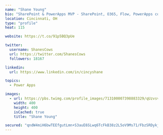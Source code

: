 ```yaml
---
name: "Shane Young"
bio: "SharePoint & PowerApps MVP - SharePoint, O365, Flow, PowerApps consulting? @PowerApps911 | Pure Snark? You found it."
location: Cincinnati, OH
type: "profile"
heat: 115

website: https://t.co/91p5BQ3pUe

twitter:
  username: ShanesCows
  url: https://twitter.com/ShanesCows
  followers: 18167

linkedin:
  url: https://www.linkedin.com/in/cincyshane

topics:
  - Power Apps

images:
  - url: https://pbs.twimg.com/profile_images/713100007398883329/qUzvsvQ3_400x400.jpg
    width: 400
    height: 400
    isCached: true
    title: "Shane Young"

secured: "qndW4miH6bwTEEfgutLmn+S3auE6SLwq6TcFkB38z2L5oV9Ms71/FbzSRDykjXgmroeV+M2L36IG+PqfZlHsWawPbHcauxqN36nRO8KED7zybcawbwx3BSJ3EAQaQtn9mOM6xwvj20IZmUYEvFzcomU4mXXRF5GeBAhEgmZQf0psn5UmdvMWPtMyLd+WFmDVwZ2VPpwklK699azjpU9b1HNsgzuAZaCFZc0OYBemjD798z+HCO8kQEyH0UodaTXSsbd0nUTcO1C2Wizuh/5KOWtGASlgPs9gkKszjfEXqz5nqxvQkLrVvFQfvbXEnJQ1VAZS5b6pAJWTDnwRmEvkzMxfSeRGBHH+tljglN0DJEzigOkihpNcLnWDCNNeiL9tFQ53cMnoh8655I769Yyx3jd0F4snAz/LH0A7VwC6i8I=;d6aAuu5lLwgUjKlTx468JQ=="
---
```


